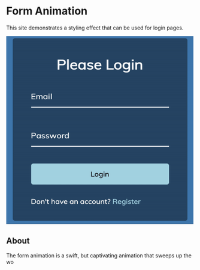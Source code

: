 # Form Animation

This site demonstrates a styling effect that can be used for login pages. 

<img src="ezgif.com-gif-maker (1).gif" alt="ezgif.com-gif-maker (1)" width="500" height="500">

## About

The form animation is a swift, but captivating animation that sweeps up the wo


